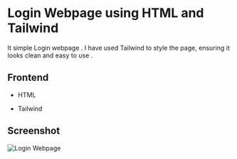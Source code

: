 
# Login Webpage using HTML and Tailwind

It simple Login webpage . I have used Tailwind to style the page, ensuring it looks clean and easy to use .




 











## Frontend

- HTML

- Tailwind


## Screenshot

![ Login Webpage ](https://github.com/ankitkumar748846/Login_Webpage_Tailwind_HTML/assets/109648585/7f8dc9fe-3a6d-4c70-92a5-177e98de69c0)

